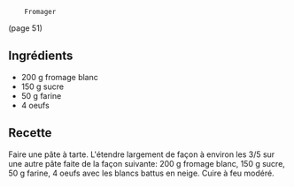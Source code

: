 		Fromager

(page 51)

## Ingrédients
* 200 g fromage blanc
* 150 g sucre
*  50 g farine
*   4 oeufs

## Recette
Faire une pâte à tarte. L'étendre largement de façon à environ les 3/5
sur une autre pâte faite de la façon suivante: 200 g fromage blanc,
150 g sucre, 50 g farine, 4 oeufs avec les blancs battus en neige.
Cuire à feu modéré.
